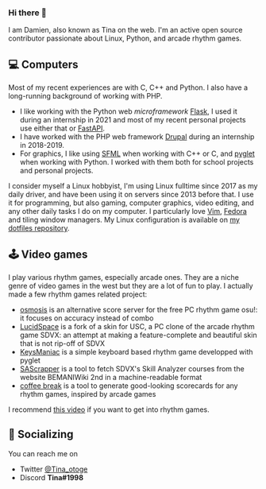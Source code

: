 ### Hi there 👋

I am Damien, also known as Tina on the web. I'm an active open source contributor passionate about Linux, Python, and arcade rhythm games.

## :computer: Computers

Most of my recent experiences are with C, C++ and Python. I also have a long-running background of working with PHP.  
- I like working with the Python web *microframework* [Flask](https://palletsprojects.com/p/flask/), I used it during an internship in 2021 and most of my recent personal projects use either that or [FastAPI](https://fastapi.tiangolo.com/).
- I have worked with the PHP web framework [Drupal](https://www.drupal.org/) during an internship in 2018-2019.
- For graphics, I like using [SFML](https://www.sfml-dev.org/) when working with C++ or C, and [pyglet](http://pyglet.org/) when working with Python. I worked with them both for school projects and personal projects.

I consider myself a Linux hobbyist, I'm using Linux fulltime since 2017 as my daily driver, and have been using it on servers since 2013 before that. I use it for programming, but also gaming, computer graphics, video editing, and any other daily tasks I do on my computer. I particularly love [Vim](https://vim.org), [Fedora](https://getfedora.org/) and tiling window managers. My Linux configuration is available on [my dotfiles repository](https://github.com/Tina-otoge/Dotfiles/).

## :joystick: Video games

I play various rhythm games, especially arcade ones. They are a niche genre of video games in the west but they are a lot of fun to play. I actually made a few rhythm games related project:
- [osmosis](https://github.com/Tina-otoge/osmosis-server) is an alternative score server for the free PC rhythm game osu!: it focuses on accuracy instead of combo
- [LucidSpace](https://github.com/Tina-otoge/LucidSpace) is a fork of a skin for USC, a PC clone of the arcade rhythm game SDVX: an attempt at making a feature-complete and beautiful skin that is not rip-off of SDVX
- [KeysManiac](https://github.com/Tina-otoge/KeysManiac) is a simple keyboard based rhythm game developped with pyglet
- [SAScrapper](https://github.com/asso-msn/SAScrapper) is a tool to fetch SDVX's Skill Analyzer courses from the website BEMANIWiki 2nd in a machine-readable format
- [coffee break](https://github.com/asso-msn/coffee-break) is a tool to generate good-looking scorecards for any rhythm games, inspired by arcade games

I recommend [this video](https://www.youtube.com/watch?v=ECz-8GCVEJ0) if you want to get into rhythm games.

## 💬 Socializing

You can reach me on
- Twitter [@Tina_otoge](https://twitter.com/Tina_otoge)
- Discord **Tina#1998**

<!--
## 💼 Work

I'm currently looking for 4 to 6 months fulltime internship. For serious offers, contact me at [savatier.damien@gmail.com](mailto://savatier.damien@gmail.com).
I can do backend and frontend development, as well as software and system development. My strong skills are web technologies and Python.

I'm geographically located in the south east of Paris region, close to Paris itself. I can commute using public transportation, but I also own a car and am on my way to get my driving license! :car:
-->
